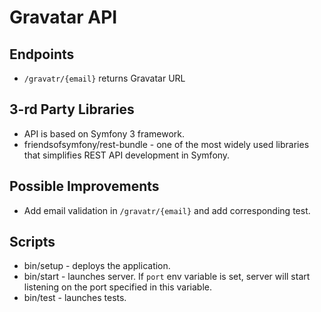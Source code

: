 Gravatar API
==========

Endpoints
----------
* `/gravatr/{email}` returns Gravatar URL

3-rd Party Libraries
----------
* API is based on Symfony 3 framework.
* friendsofsymfony/rest-bundle - one of the most widely used libraries that simplifies REST API development in Symfony.

Possible Improvements
----------
* Add email validation in `/gravatr/{email}` and add corresponding test.

Scripts
----------
* bin/setup - deploys the application.
* bin/start - launches server. If `port` env variable is set, server will start listening on the port specified in this variable.
* bin/test - launches tests.